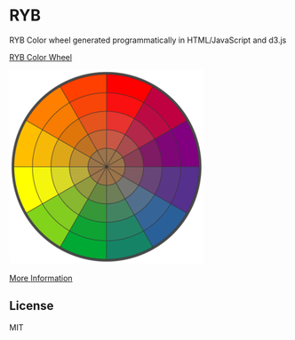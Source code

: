 RYB
===

RYB Color wheel generated programmatically in HTML/JavaScript and d3.js

[RYB Color Wheel](http://bahamas10.github.io/ryb)

![color wheel](/assets/ryb-wheel.png)

[More Information](http://bahamas10.github.io/ryb/about.html)

License
-------

MIT
